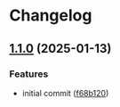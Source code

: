 # Changelog

## [1.1.0](https://github.com/landlockedboat/release-please-test/compare/myui-v1.0.0...myui@1.1.0) (2025-01-13)


### Features

* initial commit ([f68b120](https://github.com/landlockedboat/release-please-test/commit/f68b1208b8db627c9d3887c3077d6ceafebdbb7d))
